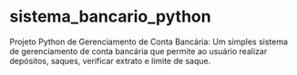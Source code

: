 # sistema_bancario_python
Projeto Python de Gerenciamento de Conta Bancária: Um simples sistema de gerenciamento de conta bancária que permite ao usuário realizar depósitos, saques, verificar extrato e limite de saque.
